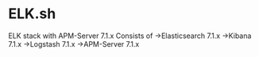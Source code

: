 # ELK.sh
ELK stack with APM-Server 7.1.x
Consists of
->Elasticsearch 7.1.x
->Kibana 7.1.x
->Logstash 7.1.x
->APM-Server 7.1.x
